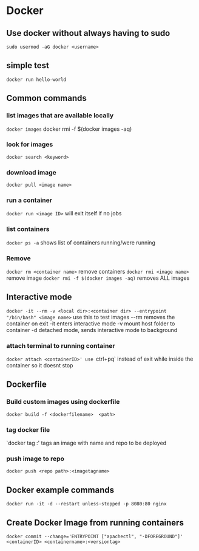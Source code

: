 # Docker

## Use docker without always having to sudo
`sudo usermod -aG docker <username>`

## simple test
`docker run hello-world`

## Common commands
### list images that are available locally
`docker images`
docker rmi -f $(docker images -aq)
### look for images
`docker search <keyword>`

### download image
`docker pull <image name>`

### run a container
`docker run <image ID>`
will exit itself if no jobs

### list containers
`docker ps -a`
shows list of containers running/were running

### Remove
`docker rm <container name>`  remove containers
`docker rmi <image name>` remove image
`docker rmi -f $(docker images -aq)` removes ALL images

## Interactive mode
`docker -it --rm -v <local dir>:<container dir> --entrypoint "/bin/bash" <image name>`
use this to test images
--rm removes the container on exit
-it enters interactive mode
-v mount host folder to container
-d detached mode, sends interactive mode to background

### attach terminal to running container
`docker attach <containerID>'
use `ctrl+pq` instead of exit while inside the container so it doesnt stop

## Dockerfile
### Build custom images using dockerfile
`docker build -f <dockerfilename>  <path>`

### tag docker file
`docker tag <imageID>     <remote repo>:<user defined name for image>'
tags an image with name and repo to be deployed

### push image to repo
`docker push <repo path>:<imagetagname>`

## Docker example commands
`docker run -it -d --restart unless-stopped -p 8080:80 nginx`

## Create Docker Image from running containers
`docker commit --change='ENTRYPOINT ["apachectl", "-DFOREGROUND"]' <containerID> <containername>:<versiontag>`
